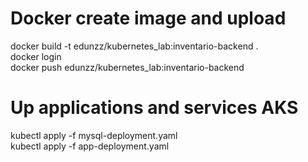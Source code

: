 # Docker create image and upload
docker build -t edunzz/kubernetes_lab:inventario-backend .
<br>
docker login
<br>
docker push edunzz/kubernetes_lab:inventario-backend
<br>
# Up applications and services AKS
kubectl apply -f mysql-deployment.yaml
<br>
kubectl apply -f app-deployment.yaml
<br>

